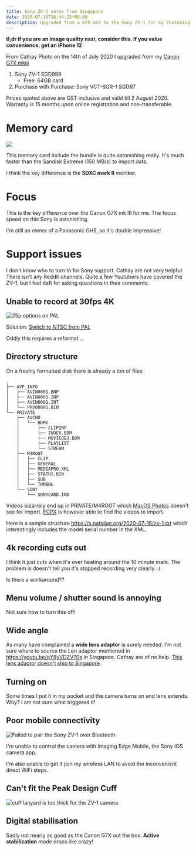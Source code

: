 ```yaml
---
title: Sony ZV-1 notes from Singapore
date: 2020-07-16T16:44:25+08:00
description: Upgraded from a G7X mk3 to the Sony ZV-1 for my Youtubing ambitions
---
```


**tl;dr if you are an image quality nazi, consider this. If you value convenience, get an iPhone 12**

From Cathay Photo on the 14th of July 2020 I upgraded from my [Canon G7X mkiii](https://sg.carousell.com/p/canon-g7x-mark-iii-%E2%80%94-can-be-used-as-a-high-quality-webcam-1014586590/)

1. Sony ZV-1 SGD999
	* Free: 64GB card
2. Purchase with Purchase: Sony VCT-SGR-1 SGD97


Prices quoted above are GST inclusive and valid till 2 August 2020.
Warranty is 15 months upon online registration and non-transferable.

# Memory card

<img src="https://s.natalian.org/2020-07-16/zv-1-memory.jpeg">

This memory card include the bundle is quite astonishing really. It's much faster than the Sandisk Extreme (150 MB/s) to import data.

I think the key difference is the **SDXC mark II** moniker.

# Focus

This is the key difference over the Canon G7X mk III for me. The focus speed on this Sony is astonishing.

I'm still an owner of a Panasonic GH5, so it's double impressive!

# Support issues

I don't know who to turn to for Sony support. Cathay are not very helpful. There isn't any Reddit channels. Quite a few Youtubers have covered the ZV-1, but I feel daft for asking questions in their comments.

## Unable to record at 30fps 4K

<img src="https://s.natalian.org/2020-07-17/25p.jpeg" alt="25p options on PAL">

Solution: [Switch to NTSC from PAL](https://helpguide.sony.net/dc/1910/v1/en/contents/TP0002847077.html?search=NTSC)

Oddly this requires a reformat ...

## Directory structure

On a freshly formatted disk there is already a ton of files:

	.
	├── AVF_INFO
	│   ├── AVIN0001.BNP
	│   ├── AVIN0001.INP
	│   ├── AVIN0001.INT
	│   └── PRV00001.BIN
	└── PRIVATE
		├── AVCHD
		│   └── BDMV
		│       ├── CLIPINF
		│       ├── INDEX.BDM
		│       ├── MOVIEOBJ.BDM
		│       ├── PLAYLIST
		│       └── STREAM
		├── M4ROOT
		│   ├── CLIP
		│   ├── GENERAL
		│   ├── MEDIAPRO.XML
		│   ├── STATUS.BIN
		│   ├── SUB
		│   └── THMBNL
		└── SONY
			└── SONYCARD.IND

Videos bizarrely end up in PRIVATE/M4ROOT which [MacOS
Photos](https://www.apple.com/sg/macos/photos/) doesn't see for import.
[FCPX](https://www.apple.com/sg/final-cut-pro/) is however able to find the
videos to import.

Here is a sample structure https://s.natalian.org/2020-07-16/zv-1.txt which interestingly includes the model serial number in the XML.

## 4k recording cuts out

I think it just cuts when it's over heating around the 10 minute mark. The
problem is doesn't tell you it's stopped recording very clearly. :(

Is there a workaround??

## Menu volume / shutter sound is annoying

Not sure how to turn this off!

## Wide angle

As many have complained a **wide lens adaptor** is sorely needed. I'm not sure where to
source the Len adaptor mentioned in https://youtu.be/qY8yVDZV70s in Singapore.
Cathay are of no help. [This lens adaptor doesn't ship to Singapore](https://www.amazon.co.uk/gp/product/B07ZVJ6TDF/ref=as_li_tl?ie=UTF8&tag=christophelan-21&camp=1634&creative=6738&linkCode=as2&creativeASIN=B07ZVJ6TDF&linkId=7ea384a637d8ca5c2e91f204dec1dbfb).

## Turning on

Some times I put it in my pocket and the camera turns on and lens extends. Why? I am not sure what triggered it!

## Poor mobile connectivity

<img src="https://s.natalian.org/2020-07-17/pairing.jpeg" alt="Failed to pair the Sony ZV-1 over Bluetooth">

I'm unable to control the camera with Imaging Edge Mobile, the Sony IOS camera app.

I'm also unable to get it join my wireless LAN to avoid the inconvenient direct WiFi steps.

## Can't fit the Peak Design Cuff

<img src="https://s.natalian.org/2020-07-16/cuff-zv1.jpeg" alt="cuff lanyard is too thick for the ZV-1 camera">

## Digital stabilisation

Sadly not nearly as good as the Canon G7X out the box. **Active stabilization** mode crops like crazy!
